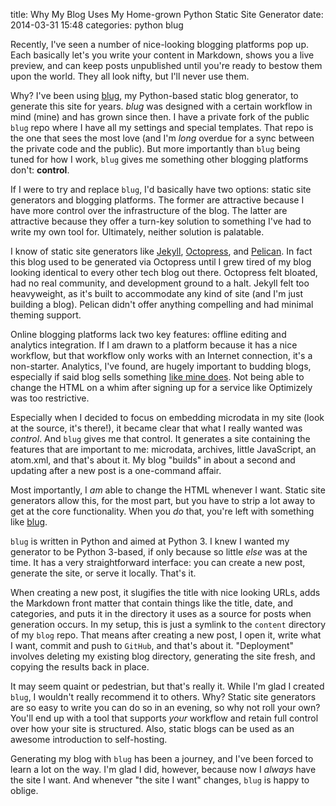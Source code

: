title: Why My Blog Uses My Home-grown Python Static Site Generator
date: 2014-03-31 15:48
categories: python blug

Recently, I've seen a number of nice-looking blogging platforms pop up. Each
basically let's you write your content in Markdown, shows you a live preview,
and can keep posts unpublished until you're ready to bestow them upon the world.
They all look nifty, but I'll never use them. 

Why? I've been using [blug](http://www.github.com/jeffknupp/blug), my Python-based static blog generator, to generate 
this site for years. *blug* was designed with a certain workflow in mind (mine)
and has grown since then. I have a private fork of the public `blug` repo where I
have all my settings and special templates. That repo is the one that sees the
most love (and I'm *long* overdue for a sync between the private code and the
public). But more importantly than `blug` being tuned for how I work, `blug` gives
me something other blogging platforms don't: **control**.

If I were to try and replace `blug`, I'd basically have two options: static site
generators and blogging platforms. The former are attractive because I have more
control over the infrastructure of the blog. The latter are attractive because
they offer a turn-key solution to something I've had to write my own tool for.
Ultimately, neither solution is palatable.

I know of static site generators like [Jekyll](http://jekyllrb.com/),
[Octopress](http://octopress.org/), and [Pelican](http://blog.getpelican.com/).
In fact this blog used to be generated via Octopress until I grew tired of my
blog looking identical to every other tech blog out there. Octopress felt
bloated, had no real community, and development ground to a halt. Jekyll felt
too heavyweight, as it's built to accommodate any kind of site (and I'm just
building a blog). Pelican didn't offer anything compelling and had minimal
theming support.

Online blogging platforms lack two key features: offline editing and analytics
integration. If I am drawn to a platform because it has a nice workflow, but
that workflow only works with an Internet connection, it's a non-starter.
Analytics, I've found, are hugely important to budding blogs, especially if said
blog sells something [like mine does](https://www.jeffknupp.com/writing-idiomatic-python-ebook).
Not being able to change the HTML on a whim after signing up for a service like
Optimizely was too restrictive.

Especially when I decided to focus on embedding microdata in my site (look at
the source, it's there!), it became clear that what I really wanted was *control*.
And `blug` gives me that control. It generates a site containing the features that
are important to me: microdata, archives, little JavaScript, an atom.xml, and
that's about it. My blog "builds" in about a second and updating after a new
post is a one-command affair.

Most importantly, I *am* able to change the HTML whenever I want. Static site
generators allow this, for the most part, but you have to strip a lot away to
get at the core functionality. When you *do* that, you're left with something
like [blug](http://www.github.com/jeffknupp/blug).

`blug` is written in Python and aimed at Python 3. I knew I wanted my generator to
be Python 3-based, if only because so little *else* was at the time. It has a
very straightforward interface: you can create a new post, generate the site, or
serve it locally. That's it. 

When creating a new post, it slugifies the title
with nice looking URLs, adds the Markdown front matter that contain things like
the title, date, and categories, and puts it in the directory it uses as a
source for posts when generation occurs. In my setup, this is just a symlink to
the `content` directory of my `blog` repo. That means after creating a new post,
I open it, write what I want, commit and push to `GitHub`, and that's about it.
"Deployment" involves deleting my existing blog directory, generating the site
fresh, and copying the results back in place. 

It may seem quaint or pedestrian, but that's really it. While I'm glad I created `blug`,
I wouldn't really recommend it to others. Why? Static site generators are so easy to
write you can do so in an evening, so why not roll your own? You'll end up with
a tool that supports *your* workflow and retain full control over how your site
is structured. Also, static blogs can be used as an awesome introduction to
self-hosting.

Generating my blog with `blug` has been a journey, and I've been forced to learn
a lot on the way. I'm glad I did, however, because now I *always* have the site I want.
And whenever "the site I want" changes, `blug` is happy to oblige.
